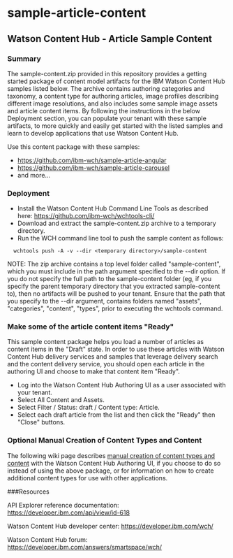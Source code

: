 # sample-article-content

## Watson Content Hub - Article Sample Content

### Summary
The sample-content.zip provided in this repository provides a getting started package of content model artifacts for the IBM Watson Content Hub samples listed below.  The archive contains authoring categories and taxonomy, a content type for authoring articles, image profiles describing different image resolutions, and also includes some sample image assets and article content items.  By following the instructions in the below Deployment section, you can populate your tenant with these sample artifacts, to more quickly and easily get started with the listed samples and learn to develop applications that use Watson Content Hub.

Use this content package with these samples:
+ https://github.com/ibm-wch/sample-article-angular
+ https://github.com/ibm-wch/sample-article-carousel
+ and more...

### Deployment

+ Install the Watson Content Hub Command Line Tools as described here: https://github.com/ibm-wch/wchtools-cli/
+ Download and extract the sample-content.zip archive to a temporary directory.
+ Run the WCH command line tool to push the sample content as follows:

```
  wchtools push -A -v --dir <temporary directory>/sample-content
```

NOTE: The zip archive contains a top level folder called "sample-content", which you must include in the path argument specified to the --dir option.  If you do not specify the full path to the sample-content folder (eg, if you specify the parent temporary directory that you extracted sample-content to), then no artifacts will be pushed to your tenant.   Ensure that the path that you specify to the --dir argument, contains folders named "assets", "categories", "content", "types",  prior to executing the wchtools command.

### Make some of the article content items "Ready"

This sample content package helps you load a number of articles as content items in the "Draft" state.   In order to use these articles with Watson Content Hub delivery services and samples that leverage delivery search and the content delivery service, you should open each article in the authoring UI and choose to make that content item "Ready".

+ Log into the Watson Content Hub Authoring UI as a user associated with your tenant.
+ Select All Content and Assets.
+ Select Filter / Status: draft / Content type: Article.
+ Select each draft article from the list and then click the "Ready" then "Close" buttons.

### Optional Manual Creation of Content Types and Content

The following wiki page describes [manual creation of content types and content](https://github.com/ibm-wch/sample-article-content/wiki/Manual-Creation-of-Content-Types-and-Content) with the Watson Content Hub Authoring UI, if you choose to do so instead of using the above package, or for information on how to create additional content types for use with other applications.

###Resources

API Explorer reference documentation: https://developer.ibm.com/api/view/id-618

Watson Content Hub developer center: https://developer.ibm.com/wch/

Watson Content Hub forum: https://developer.ibm.com/answers/smartspace/wch/

